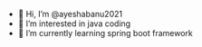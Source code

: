- 👋 Hi, I’m @ayeshabanu2021
- 👀 I’m interested in java coding
- 🌱 I’m currently learning spring boot framework


<!---
ayeshabanu2021/ayeshabanu2021 is a ✨ special ✨ repository because its `README.md` (this file) appears on your GitHub profile.
You can click the Preview link to take a look at your changes.
--->
